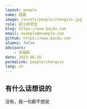 ```yaml
---
layout: people
name: 程鑫
image: /assets/people/chengxin.jpg
role: 硕士研究生
blog: https://www.baidu.com
email: example@example.com
github: https://www.baidu.com
alumni: false
advisors:
    - 张福新
date: 2023-06-26
permalink: people/chengxin
lang: zh
---
```


## 有什么话想说的

没有，我一句都不想说